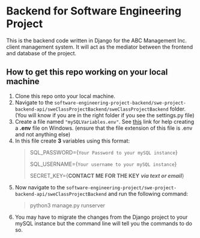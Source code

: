 # Backend for Software Engineering Project
This is the backend code written in Django for the ABC Management Inc. client management system. It will act as the mediator between the frontend and database of the project.
## How to get this repo working on your local machine
1. Clone this repo onto your local machine.
2. Navigate to the `software-engineering-project-backend/swe-project-backend-api/sweClassProjectBackend/sweClassProjectBackend` folder. (You will know if you are in the right folder if you see the settings.py file)
3. Create a file named `"mySQLVariables.env"`. See [this](https://www.oreilly.com/library/view/javascript-by-example/9781788293969/d34ba441-abb3-4937-acf1-a2e7d54ffb23.xhtml) link for help creating a **.env** file on Windows. (ensure that the file extension of this file is .env and not anything else)
4. In this file create **3** variables using this format:
    > SQL_PASSWORD={`Your Password to your mySQL instance`}
    >
    > SQL_USERNAME={`Your username to your mySQL instance`}
    >
    > SECRET_KEY={**CONTACT ME FOR THE KEY** ***via text or email***}
5. Now navigate to the `software-engineering-project/swe-project-backend-api/sweClassProjectBackend` and run the following command:
    > python3 manage.py runserver
6. You may have to migrate the changes from the Django project to your mySQL instance but the command line will tell you the commands to do so.
